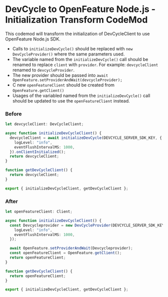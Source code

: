 # DevCycle to OpenFeature Node.js - Initialization Transform CodeMod

This codemod will transform the initialization of DevCycleClient to use OpenFeature Node.js SDK.

- Calls to `initializeDevCycle()` should be replaced with `new DevCycleProvider()` where the same parameters used.
- The variable named from the `initializeDevCycle()` call should be renamed to replace `client` with `provider`. For example: `devcycleClient` renamed to `devcycleProvider`.
- The new provider should be passed into `await OpenFeature.setProviderAndWait(devcycleProvider);`
- C new `openFeatureClient` should be created from `OpenFeature.getClient()`
- Usages of the variabled named from the `initializeDevCycle()` call should be updated to use the `openFeatureClient` instead.

### Before

```ts
let devcycleClient: DevCycleClient;

async function initializeDevCycleClient() {
  devcycleClient = await initializeDevCycle(DEVCYCLE_SERVER_SDK_KEY, {
    logLevel: "info",
    eventFlushIntervalMS: 1000,
  }).onClientInitialized();
  return devcycleClient;
}

function getDevCycleClient() {
  return devcycleClient;
}

export { initializeDevCycleClient, getDevCycleClient };
```

### After

```ts
let openFeatureClient: Client;

async function initializeDevCycleClient() {
  const Devcycleprovider = new DevCycleProvider(DEVCYCLE_SERVER_SDK_KEY, {
    logLevel: "info",
    eventFlushIntervalMS: 1000,
  });

  await OpenFeature.setProviderAndWait(Devcycleprovider);
  const openFeatureClient = OpenFeature.getClient();
  return openFeatureClient;
}

function getDevCycleClient() {
  return openFeatureClient;
}

export { initializeDevCycleClient, getDevCycleClient };
```
